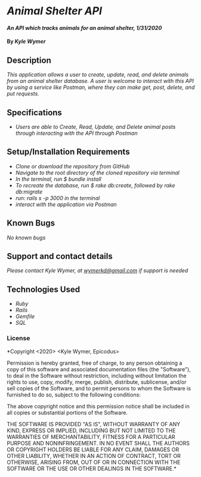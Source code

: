 # _Animal Shelter  API_

#### _An API which tracks animals for an animal shelter, 1/31/2020_

#### By _**Kyle Wymer**_

## Description

_This application allows a user to create, update, read, and delete animals from an animal shelter database. A user is welcome to interact with this API by using a service like Postman, where they can make get, post, delete, and put requests._

## Specifications

* _Users are able to Create, Read, Update, and Delete animal posts through interacting with the API through Postman_


## Setup/Installation Requirements
* _Clone or download the repository from GitHub_
* _Navigate to the root directory of the cloned repository via terminal_
* _In the terminal, run $ bundle install_
* _To recreate the database, run $ rake db:create, followed by rake db:migrate_
* _run: rails s -p 3000 in the terminal_
* _interact with the application via Postman_



## Known Bugs

_No known bugs_

## Support and contact details

_Please contact Kyle Wymer, at wymerkd@gmail.com if support is needed_

## Technologies Used

* _Ruby_
* _Rails_
* _Gemfile_
* _SQL_


### License

*Copyright <2020> <Kyle Wymer, Epicodus>

Permission is hereby granted, free of charge, to any person obtaining a copy of this software and associated documentation files (the "Software"), to deal in the Software without restriction, including without limitation the rights to use, copy, modify, merge, publish, distribute, sublicense, and/or sell copies of the Software, and to permit persons to whom the Software is furnished to do so, subject to the following conditions:

The above copyright notice and this permission notice shall be included in all copies or substantial portions of the Software.

THE SOFTWARE IS PROVIDED "AS IS", WITHOUT WARRANTY OF ANY KIND, EXPRESS OR IMPLIED, INCLUDING BUT NOT LIMITED TO THE WARRANTIES OF MERCHANTABILITY, FITNESS FOR A PARTICULAR PURPOSE AND NONINFRINGEMENT. IN NO EVENT SHALL THE AUTHORS OR COPYRIGHT HOLDERS BE LIABLE FOR ANY CLAIM, DAMAGES OR OTHER LIABILITY, WHETHER IN AN ACTION OF CONTRACT, TORT OR OTHERWISE, ARISING FROM, OUT OF OR IN CONNECTION WITH THE SOFTWARE OR THE USE OR OTHER DEALINGS IN THE SOFTWARE.*

